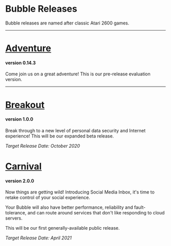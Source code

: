 Bubble Releases
===============

Bubble releases are named after classic Atari 2600 games.

----
# [Adventure](adventure.md)
#### version 0.14.3
Come join us on a great adventure! This is our pre-release evaluation version.

----
# [Breakout](breakout.md)
#### version 1.0.0
Break through to a new level of personal data security and Internet experience! This will be our expanded beta release.

*Target Release Date: October 2020*

# [Carnival](carnival.md)
#### version 2.0.0
Now things are getting wild! Introducing Social Media Inbox, it's time to retake control of your social experience.

Your Bubble will also have better performance, reliability and fault-tolerance, and can route around services that don't like responding to cloud servers.

This will be our first generally-available public release.

*Target Release Date: April 2021*
